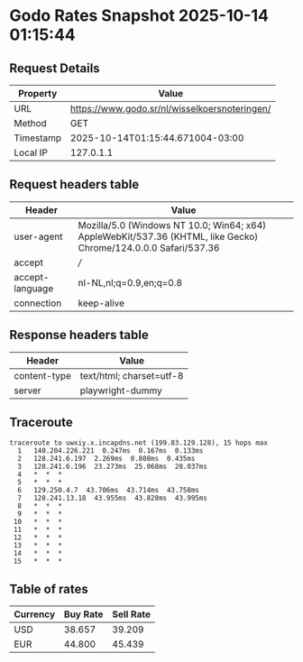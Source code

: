 # Godo Rates Snapshot 2025-10-14 01:15:44
## Request Details

| Property | Value |
|----------|-------|
| URL | https://www.godo.sr/nl/wisselkoersnoteringen/ |
| Method | GET |
| Timestamp | 2025-10-14T01:15:44.671004-03:00 |
| Local IP | 127.0.1.1 |
    
## Request headers table

| Header | Value |
|--------|-------|
| user-agent | Mozilla/5.0 (Windows NT 10.0; Win64; x64) AppleWebKit/537.36 (KHTML, like Gecko) Chrome/124.0.0.0 Safari/537.36 |
| accept | */* |
| accept-language | nl-NL,nl;q=0.9,en;q=0.8 |
| connection | keep-alive |

    
## Response headers table
| Header | Value |
|--------|-------|
| content-type | text/html; charset=utf-8 |
| server | playwright-dummy |

## Traceroute 

```
traceroute to uwxiy.x.incapdns.net (199.83.129.128), 15 hops max
  1   140.204.226.221  0.247ms  0.167ms  0.133ms 
  2   128.241.6.197  2.269ms  0.808ms  0.435ms 
  3   128.241.6.196  23.273ms  25.068ms  28.037ms 
  4   *  *  * 
  5   *  *  * 
  6   129.250.4.7  43.706ms  43.714ms  43.758ms 
  7   128.241.13.18  43.955ms  43.828ms  43.995ms 
  8   *  *  * 
  9   *  *  * 
 10   *  *  * 
 11   *  *  * 
 12   *  *  * 
 13   *  *  * 
 14   *  *  * 
 15   *  *  * 

```


## Table of rates

| Currency | Buy Rate | Sell Rate |
|----------|----------|-----------|
| USD | 38.657 | 39.209 |
| EUR | 44.800 | 45.439 |
